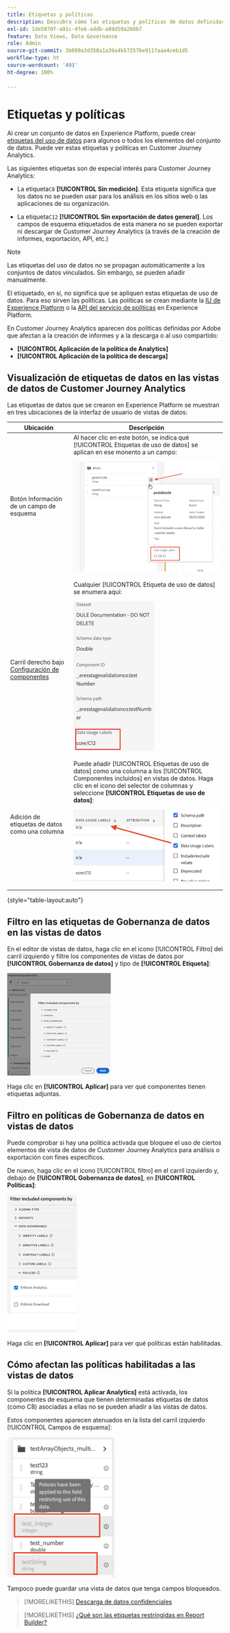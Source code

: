 ```yaml
---
title: Etiquetas y políticas
description: Descubra cómo las etiquetas y políticas de datos definidas en Adobe Experience Platform afectan a las vistas de datos y a la creación de informes en Customer Journey Analytics.
exl-id: 1de5070f-a91c-4fe6-addb-a89d59a280b7
feature: Data Views, Data Governance
role: Admin
source-git-commit: 3b089a3d358a1a39a4b572576e911faaa4ceb1d5
workflow-type: ht
source-wordcount: '493'
ht-degree: 100%

---
```


# Etiquetas y políticas

Al crear un conjunto de datos en Experience Platform, puede crear [etiquetas del uso de datos](https://experienceleague.adobe.com/docs/experience-platform/data-governance/labels/reference.html?lang=es) para algunos o todos los elementos del conjunto de datos. Puede ver estas etiquetas y políticas en Customer Journey Analytics.

Las siguientes etiquetas son de especial interés para Customer Journey Analytics:

* La etiqueta`C8` **[!UICONTROL Sin medición]**. Esta etiqueta significa que los datos no se pueden usar para los análisis en los sitios web o las aplicaciones de su organización.

* La etiqueta`C12` **[!UICONTROL Sin exportación de datos general]**. Los campos de esquema etiquetados de esta manera no se pueden exportar ni descargar de Customer Journey Analytics (a través de la creación de informes, exportación, API, etc.)

>[!NOTE]
>
>Las etiquetas del uso de datos no se propagan automáticamente a los conjuntos de datos vinculados. Sin embargo, se pueden añadir manualmente.

El etiquetado, en sí, no significa que se apliquen estas etiquetas de uso de datos. Para eso sirven las políticas. Las políticas se crean mediante la [IU de Experience Platform](https://experienceleague.adobe.com/docs/experience-platform/data-governance/policies/user-guide.html?lang=es) o la [API del servicio de políticas](https://experienceleague.adobe.com/docs/experience-platform/data-governance/api/overview.html?lang=es) en Experience Platform.

En Customer Journey Analytics aparecen dos políticas definidas por Adobe que afectan a la creación de informes y a la descarga o al uso compartido:

* **[!UICONTROL Aplicación de la política de Analytics]**
* **[!UICONTROL Aplicación de la política de descarga]**

## Visualización de etiquetas de datos en las vistas de datos de Customer Journey Analytics

Las etiquetas de datos que se crearon en Experience Platform se muestran en tres ubicaciones de la interfaz de usuario de vistas de datos:

| Ubicación | Descripción |
| --- | --- |
| Botón Información de un campo de esquema | Al hacer clic en este botón, se indica qué [!UICONTROL Etiquetas de uso de datos] se aplican en ese monento a un campo:<p>![](assets/data-label-left.png) |
| Carril derecho bajo [Configuración de componentes](/help/data-views/component-settings/overview.md) | Cualquier [!UICONTROL Etiqueta de uso de datos] se enumera aquí:<p>![](assets/data-label-right.png) |
| Adición de etiquetas de datos como una columna | Puede añadir [!UICONTROL Etiquetas de uso de datos] como una columna a los [!UICONTROL Componentes incluidos] en vistas de datos. Haga clic en el icono del selector de columnas y seleccione **[!UICONTROL Etiquetas de uso de datos]**:<p>![](assets/data-label-column.png) |

{style="table-layout:auto"}

## Filtro en las etiquetas de Gobernanza de datos en las vistas de datos

En el editor de vistas de datos, haga clic en el icono [!UICONTROL Filtro] del carril izquierdo y filtre los componentes de vistas de datos por **[!UICONTROL Gobernanza de datos]** y tipo de **[!UICONTROL Etiqueta]**:

![](assets/filter-labels.png)

Haga clic en **[!UICONTROL Aplicar]** para ver qué componentes tienen etiquetas adjuntas.

## Filtro en políticas de Gobernanza de datos en vistas de datos

Puede comprobar si hay una política activada que bloquee el uso de ciertos elementos de vista de datos de Customer Journey Analytics para análisis o exportación con fines específicos.

De nuevo, haga clic en el icono [!UICONTROL filtro] en el carril izquierdo y, debajo de **[!UICONTROL Gobernanza de datos]**, en **[!UICONTROL Políticas]**:

![Filtrar los componentes incluidos por la lista que muestra la opción Aplicación de Analytics seleccionada](assets/filter-policies.png)

Haga clic en **[!UICONTROL Aplicar]** para ver qué políticas están habilitadas.

## Cómo afectan las políticas habilitadas a las vistas de datos

Si la política **[!UICONTROL Aplicar Analytics]** está activada, los componentes de esquema que tienen determinadas etiquetas de datos (como C8) asociadas a ellas no se pueden añadir a las vistas de datos.

Estos componentes aparecen atenuados en la lista del carril izquierdo [!UICONTROL Campos de esquema]:

![Los componentes atenuados y el mensaje de políticas indican que se han aplicado políticas a este campo que restringen el uso de los datos](assets/component-greyed.png)

Tampoco puede guardar una vista de datos que tenga campos bloqueados.

>[!MORELIKETHIS]
>[Descarga de datos confidenciales](/help/analysis-workspace/export/download-send.md)

>[!MORELIKETHIS]
>[¿Qué son las etiquetas restringidas en Report Builder?](https://experienceleague.adobe.com/docs/analytics-platform/using/cja-reportbuilder/restricted-labels.html?lang=es)


